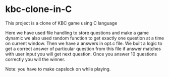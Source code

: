 # kbc-clone-in-C
This project is a clone of KBC game using C language 

Here we have used file handling to store questions and make a game dynamic we also used random function to get exactly one question at a time on current window. 
Then we have a answers in opt.c file. We built a logic to get a correct answer of particular question from this file if answer matches with user input you will get next question.
Once you answer 10 questions correctly you will the winner.

Note: you have to make capslock on while playing.
